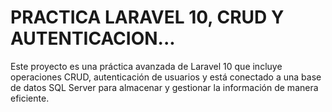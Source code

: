 <h1>PRACTICA LARAVEL 10, CRUD Y AUTENTICACION...</h1>
<p>Este proyecto es una práctica avanzada de Laravel 10 que incluye operaciones CRUD, autenticación de
    usuarios y está conectado a una base de datos SQL Server para almacenar y gestionar la información
    de manera eficiente.</p>
